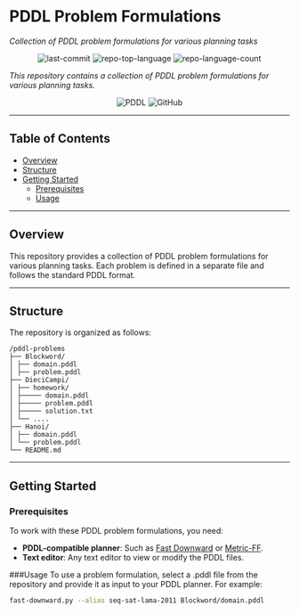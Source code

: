 # PDDL Problem Formulations
*Collection of PDDL problem formulations for various planning tasks*

<p align="center">
  <img alt="last-commit" src="https://img.shields.io/github/last-commit/tatoken/PDDLProblem?style=flat&logo=git&logoColor=white&color=0080ff">
  <img alt="repo-top-language" src="https://img.shields.io/github/languages/top/tatoken/PDDLProblem?style=flat&color=0080ff">
  <img alt="repo-language-count" src="https://img.shields.io/github/languages/count/tatoken/PDDLProblem?style=flat&color=0080ff">
</p>


*This repository contains a collection of PDDL problem formulations for various planning tasks.*

<p align="center">
  <img alt="PDDL" src="https://img.shields.io/badge/PDDL-005FAD.svg?style=flat&logo=code&logoColor=white">
  <img alt="GitHub" src="https://img.shields.io/badge/GitHub-181717.svg?style=flat&logo=GitHub&logoColor=white">
</p>

---

## Table of Contents
- [Overview](#overview)
- [Structure](#structure)
- [Getting Started](#getting-started)
  - [Prerequisites](#prerequisites)
  - [Usage](#usage)

---

## Overview
This repository provides a collection of PDDL problem formulations for various planning tasks. Each problem is defined in a separate file and follows the standard PDDL format.

---

## Structure
The repository is organized as follows:
```
/pddl-problems
├── Blockword/
│ ├── domain.pddl
│ ├── problem.pddl
├── DieciCampi/
│ ├── homework/
│ ├───── domain.pddl
│ ├───── problem.pddl
│ ├───── solution.txt
│ └── ....
├── Hanoi/
│ ├── domain.pddl
│ └── problem.pddl
└── README.md
```
---

## Getting Started

### Prerequisites
To work with these PDDL problem formulations, you need:

- **PDDL-compatible planner**: Such as [Fast Downward](https://github.com/aibasel/downward) or [Metric-FF](http://www.cs.uni-potsdam.de/ff/).
- **Text editor**: Any text editor to view or modify the PDDL files.

###Usage
To use a problem formulation, select a .pddl file from the repository and provide it as input to your PDDL planner. For example:
```sh
fast-downward.py --alias seq-sat-lama-2011 Blockword/domain.pddl
```

